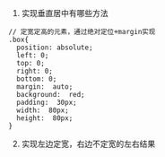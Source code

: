 1. 实现垂直居中有哪些方法

```
// 定宽定高的元素，通过绝对定位+margin实现
.box{
  position: absolute;
  left: 0;
  top: 0;
  right: 0;
  bottom: 0;
  margin:  auto;
  background:  red;
  padding:  30px;
  width:  80px;
  height:  80px;
}
```

2. 实现左边定宽，右边不定宽的左右结果